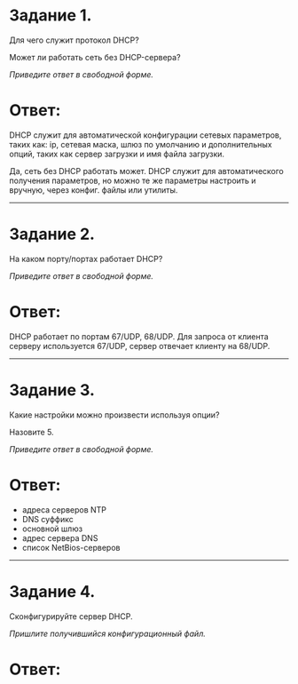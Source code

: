 # Задание 1.
Для чего служит протокол DHCP?

Может ли работать сеть без DHCP-сервера?

*Приведите ответ в свободной форме.*  

# Ответ:
DHCP служит для автоматической конфигурации сетевых параметров, таких как: ip, сетевая маска, 
шлюз по умолчанию и дополнительных опций, таких как сервер загрузки и имя файла загрузки.

Да, сеть без DHCP работать может. DHCP служит для автоматического получения параметров, но можно 
те же параметры настроить и вручную, через конфиг. файлы или утилиты.

---

# Задание 2.
На каком порту/портах работает DHCP?

*Приведите ответ в свободной форме.*  

# Ответ:  
DHCP работает по портам 67/UDP, 68/UDP. Для запроса от клиента серверу используется 67/UDP,
сервер отвечает клиенту на 68/UDP.

---

# Задание 3.
Какие настройки можно произвести используя опции?

Назовите 5.

*Приведите ответ в свободной форме.*  

# Ответ:
- адреса серверов NTP
- DNS суффикс
- основной шлюз
- адрес сервера DNS
- список NetBios-серверов  

---

# Задание 4.
Сконфигурируйте сервер DHCP.

*Пришлите получившийся конфигурационный файл.*

# Ответ:  
